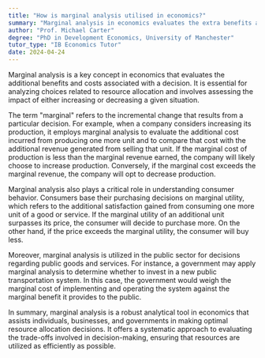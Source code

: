 ```yaml
---
title: "How is marginal analysis utilised in economics?"
summary: "Marginal analysis in economics evaluates the extra benefits and costs associated with a decision, helping to determine the optimal choice by comparing the incremental impacts."
author: "Prof. Michael Carter"
degree: "PhD in Development Economics, University of Manchester"
tutor_type: "IB Economics Tutor"
date: 2024-04-24
---
```


Marginal analysis is a key concept in economics that evaluates the additional benefits and costs associated with a decision. It is essential for analyzing choices related to resource allocation and involves assessing the impact of either increasing or decreasing a given situation.

The term "marginal" refers to the incremental change that results from a particular decision. For example, when a company considers increasing its production, it employs marginal analysis to evaluate the additional cost incurred from producing one more unit and to compare that cost with the additional revenue generated from selling that unit. If the marginal cost of production is less than the marginal revenue earned, the company will likely choose to increase production. Conversely, if the marginal cost exceeds the marginal revenue, the company will opt to decrease production.

Marginal analysis also plays a critical role in understanding consumer behavior. Consumers base their purchasing decisions on marginal utility, which refers to the additional satisfaction gained from consuming one more unit of a good or service. If the marginal utility of an additional unit surpasses its price, the consumer will decide to purchase more. On the other hand, if the price exceeds the marginal utility, the consumer will buy less.

Moreover, marginal analysis is utilized in the public sector for decisions regarding public goods and services. For instance, a government may apply marginal analysis to determine whether to invest in a new public transportation system. In this case, the government would weigh the marginal cost of implementing and operating the system against the marginal benefit it provides to the public.

In summary, marginal analysis is a robust analytical tool in economics that assists individuals, businesses, and governments in making optimal resource allocation decisions. It offers a systematic approach to evaluating the trade-offs involved in decision-making, ensuring that resources are utilized as efficiently as possible.
    